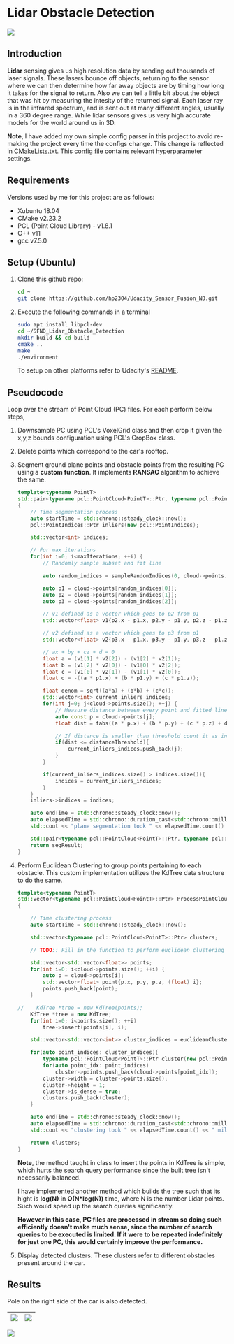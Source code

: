# Lidar Obstacle Detection

![](./media/results.gif)

## Introduction

**Lidar** sensing gives us high resolution data by sending out thousands of laser signals. These lasers bounce off objects, returning to the sensor where we can then determine how far away objects are by timing how long it takes for the signal to return. Also we can tell a little bit about the object that was hit by measuring the intesity of the returned signal. Each laser ray is in the infrared spectrum, and is sent out at many different angles, usually in a 360 degree range. While lidar sensors gives us very high accurate models for the world around us in 3D.

 **Note**, I have added my own simple config parser in this project to avoid re-making the project every time the configs change. This change is reflected in [CMakeLists.txt](./CMakeLists.txt). This [config file](./src/configs.txt) contains relevant hyperparameter settings.

## Requirements

Versions used by me for this project are as follows:

* Xubuntu 18.04
* CMake v2.23.2
* PCL (Point Cloud Library) - v1.8.1
* C++ v11
* gcc v7.5.0


## Setup (Ubuntu)

1. Clone this github repo:

    ```bash
    cd ~
    git clone https://github.com/hp2304/Udacity_Sensor_Fusion_ND.git
    ```

2. Execute the following commands in a terminal

    ```bash
    sudo apt install libpcl-dev
    cd ~/SFND_Lidar_Obstacle_Detection
    mkdir build && cd build
    cmake ..
    make
    ./environment
    ```

    To setup on other platforms refer to Udacity's [README](https://github.com/udacity/SFND_Lidar_Obstacle_Detection).


## Pseudocode

Loop over the stream of Point Cloud (PC) files. For each perform below steps,
    
1. Downsample PC using PCL's VoxelGrid class and then crop it given the x,y,z bounds configuration using PCL's CropBox class.
2. Delete points which correspond to the car's rooftop.
3. Segment ground plane points and obstacle points from the resulting PC using a **custom function**. It implements **RANSAC** algorithm to achieve the same.

    ```c++
    template<typename PointT>
    std::pair<typename pcl::PointCloud<PointT>::Ptr, typename pcl::PointCloud<PointT>::Ptr> ProcessPointClouds<PointT>::SegmentPlaneCustom(typename pcl::PointCloud<PointT>::Ptr cloud, int maxIterations, float distanceThreshold)
    {
        // Time segmentation process
        auto startTime = std::chrono::steady_clock::now();
        pcl::PointIndices::Ptr inliers(new pcl::PointIndices);

        std::vector<int> indices;

        // For max iterations
        for(int i=0; i<maxIterations; ++i) {
            // Randomly sample subset and fit line

            auto random_indices = sampleRandomIndices(0, cloud->points.size() - 1, 3);

            auto p1 = cloud->points[random_indices[0]];
            auto p2 = cloud->points[random_indices[1]];
            auto p3 = cloud->points[random_indices[2]];

            // v1 defined as a vector which goes to p2 from p1
            std::vector<float> v1{p2.x - p1.x, p2.y - p1.y, p2.z - p1.z};

            // v2 defined as a vector which goes to p3 from p1
            std::vector<float> v2{p3.x - p1.x, p3.y - p1.y, p3.z - p1.z};

            // ax + by + cz + d = 0
            float a = (v1[1] * v2[2]) - (v1[2] * v2[1]);
            float b = (v1[2] * v2[0]) - (v1[0] * v2[2]);
            float c = (v1[0] * v2[1]) - (v1[1] * v2[0]);
            float d = -((a * p1.x) + (b * p1.y) + (c * p1.z));

            float denom = sqrt((a*a) + (b*b) + (c*c));
            std::vector<int> current_inliers_indices;
            for(int j=0; j<cloud->points.size(); ++j) {
                // Measure distance between every point and fitted line
                auto const p = cloud->points[j];
                float dist = fabs((a * p.x) + (b * p.y) + (c * p.z) + d) / denom;

                // If distance is smaller than threshold count it as inlier
                if(dist <= distanceThreshold){
                    current_inliers_indices.push_back(j);
                }
            }

            if(current_inliers_indices.size() > indices.size()){
                indices = current_inliers_indices;
            }
        }
        inliers->indices = indices;

        auto endTime = std::chrono::steady_clock::now();
        auto elapsedTime = std::chrono::duration_cast<std::chrono::milliseconds>(endTime - startTime);
        std::cout << "plane segmentation took " << elapsedTime.count() << " milliseconds" << std::endl;

        std::pair<typename pcl::PointCloud<PointT>::Ptr, typename pcl::PointCloud<PointT>::Ptr> segResult = SeparateClouds(inliers, cloud);
        return segResult;
    }
    ```

4. Perform Euclidean Clustering to group points pertaining to each obstacle. This custom implementation  utilizes the KdTree data structure to do the same.

    ```c++
    template<typename PointT>
    std::vector<typename pcl::PointCloud<PointT>::Ptr> ProcessPointClouds<PointT>::ClusteringCustom(typename pcl::PointCloud<PointT>::Ptr cloud, float clusterTolerance, int minSize, int maxSize)
    {

        // Time clustering process
        auto startTime = std::chrono::steady_clock::now();

        std::vector<typename pcl::PointCloud<PointT>::Ptr> clusters;

        // TODO:: Fill in the function to perform euclidean clustering to group detected obstacles

        std::vector<std::vector<float>> points;
        for(int i=0; i<cloud->points.size(); ++i) {
            auto p = cloud->points[i];
            std::vector<float> point{p.x, p.y, p.z, (float) i};
            points.push_back(point);
        }

    //    KdTree *tree = new KdTree(points);
        KdTree *tree = new KdTree;
        for(int i=0; i<points.size(); ++i)
            tree->insert(points[i], i);

        std::vector<std::vector<int>> cluster_indices = euclideanCluster(points, tree, clusterTolerance, minSize, maxSize);

        for(auto point_indices: cluster_indices){
            typename pcl::PointCloud<PointT>::Ptr cluster(new pcl::PointCloud<PointT>);
            for(auto point_idx: point_indices)
                cluster->points.push_back(cloud->points[point_idx]);
            cluster->width = cluster->points.size();
            cluster->height = 1;
            cluster->is_dense = true;
            clusters.push_back(cluster);
        }

        auto endTime = std::chrono::steady_clock::now();
        auto elapsedTime = std::chrono::duration_cast<std::chrono::milliseconds>(endTime - startTime);
        std::cout << "clustering took " << elapsedTime.count() << " milliseconds and found " << clusters.size() << " clusters" << std::endl;

        return clusters;
    }
    ```

    **Note**, the method taught in class to insert the points in KdTree is simple, which hurts the search query performance since the built tree isn't necessarily balanced. 
    
    I have implemented another method which builds the tree such that its hight is **log(N)** in **O(N*log(N))** time, where N is the number Lidar points. Such would speed up the search queries significantly. 
    
    **However in this case, PC files are processed in stream so doing such efficiently doesn't make much sense, since the number of search queries to be executed is limited. If it were to be repeated indefinitely for just one PC, this would certainly improve the performance.**

5. Display detected clusters. These clusters refer to different obstacles present around the car.

## Results

Pole on the right side of the car is also detected.

| ![](./media/res1.png) | ![](./media/res2.png) |
|-|-|

![](./media/results.gif)



